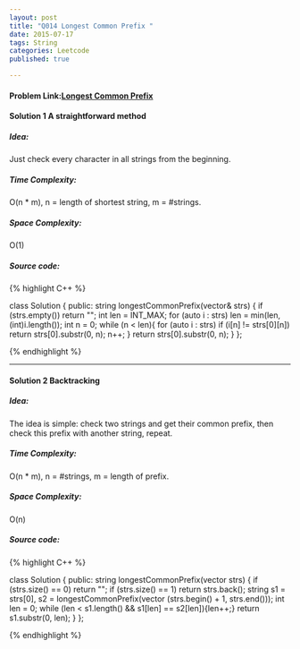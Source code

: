 ```yaml
---
layout: post
title: "Q014 Longest Common Prefix "
date: 2015-07-17
tags: String 
categories: Leetcode
published: true

---
```

#### Problem Link:[Longest Common Prefix ](https://leetcode.com/problems/longest-common-prefix/) 

#### Solution 1 A straightforward method

##### Idea:

Just check every character in all strings from the beginning.    
   
##### Time Complexity:
O(n * m), n = length of shortest string, m = #strings.

##### Space Complexity:
O(1)

##### Source code:
{% highlight C++ %}

class Solution {
public:
    string longestCommonPrefix(vector<string>& strs) {
        if (strs.empty()) return "";
        int len = INT_MAX;
        for (auto i : strs) len = min(len, (int)i.length());
        int n = 0;
        while (n < len){
            for (auto i : strs)
                if (i[n] != strs[0][n])
                    return strs[0].substr(0, n);
            n++;
        }
        return strs[0].substr(0, n);
    }
};

{% endhighlight %}

---

#### Solution 2 Backtracking

##### Idea:

The idea is simple: check two strings and get their common prefix, then check this prefix with another string, repeat.     
   
##### Time Complexity:
O(n * m), n = #strings, m = length of prefix.

##### Space Complexity:
O(n)

##### Source code:
{% highlight C++ %}

class Solution {
public:
    string longestCommonPrefix(vector<string> strs) {
        if (strs.size() == 0) return "";
        if (strs.size() == 1) return strs.back();
        string s1 = strs[0], s2 = longestCommonPrefix(vector<string> (strs.begin() + 1, strs.end()));
        int len = 0;
        while (len < s1.length() && s1[len] == s2[len]){len++;}
        return s1.substr(0, len);
    }
};

{% endhighlight %}